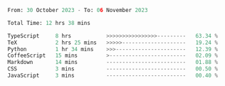 <!--START_SECTION:waka-->

```python
From: 30 October 2023 - To: 06 November 2023

Total Time: 12 hrs 38 mins

TypeScript     8 hrs           >>>>>>>>>>>>>>>>---------   63.34 %
TeX            2 hrs 25 mins   >>>>>--------------------   19.24 %
Python         1 hr 34 mins    >>>----------------------   12.39 %
CoffeeScript   15 mins         >------------------------   02.09 %
Markdown       14 mins         -------------------------   01.88 %
CSS            3 mins          -------------------------   00.50 %
JavaScript     3 mins          -------------------------   00.40 %
```

<!--END_SECTION:waka-->

<!--START_SECTION:waka-->
<!--END_SECTION:waka-->



